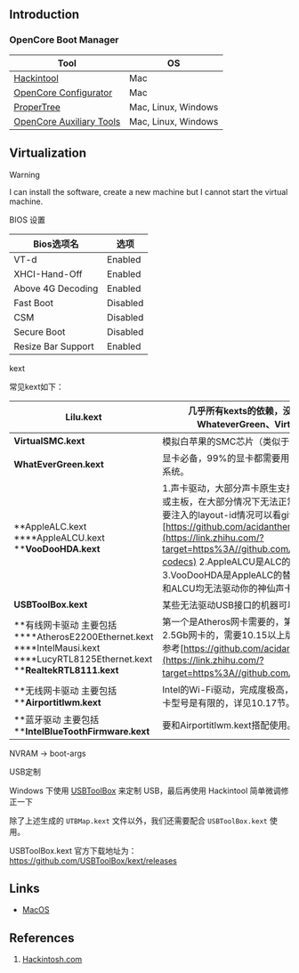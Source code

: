 ## Introduction

### OpenCore Boot Manager


| Tool                                                                       | OS                  |
| -------------------------------------------------------------------------- | ------------------- |
| [Hackintool](https://github.com/benbaker76/Hackintool)                     | Mac                 |
| [OpenCore Configurator](https://github.com/notiflux/OpenCore-Configurator) | Mac                 |
| [ProperTree](https://github.com/corpnewt/ProperTree)                       | Mac, Linux, Windows |
| [OpenCore Auxiliary Tools](https://github.com/ic005k/OCAuxiliaryTools)     | Mac, Linux, Windows |

## Virtualization

> [!WARNING]
> 
> I can install the software, create a new machine but I cannot start the virtual machine.





BIOS 设置





 | Bios选项名         | 选项     |
 | ------------------ | -------- |
 | VT-d               | Enabled  |
 | XHCI-Hand-Off      | Enabled  |
 | Above 4G Decoding  | Enabled  |
 | Fast Boot          | Disabled |
 | CSM                | Disabled |
 | Secure Boot        | Disabled |
 | Resize Bar Support | Enabled  |



kext

常见kext如下：

| **Lilu.kext**                                                | 几乎所有kexts的依赖，没有Lilu就无法正常使用 AppleALC、WhateverGreen、VirtualSMC等。支持10.8以上系统。 |
| ------------------------------------------------------------ | ------------------------------------------------------------ |
| **VirtualSMC.kext**                                          | 模拟白苹果的SMC芯片（类似于大脑中枢），支持10.6以上系统。    |
| **WhatEverGreen.kext**                                       | 显卡必备，99%的显卡都需要用这个驱动，不管独显核显。支持10.8以上系统。 |
| **AppleALC.kext ****AppleALCU.kext ****VooDooHDA.kext**      | 1.声卡驱动，大部分声卡原生支持，可以驱动麦克风。注意，AMD的CPU或主板，在大部分情况下无法正常驱动麦克风。详细的原声声卡驱动以及需要注入的layout-id情况可以看github的原文链接：[https://github.com/acidanthera/AppleALC/wiki/Supported-codecs](https://link.zhihu.com/?target=https%3A//github.com/acidanthera/AppleALC/wiki/Supported-codecs) 2.AppleALCU是ALC的精简版，非特殊不建议使用。 3.VooDooHDA是AppleALC的替代驱动，支持10.6到11.2系统。如果ALC和ALCU均无法驱动你的神仙声卡、麦克风，建议你试试这个。 |
| **USBToolBox.kext**                                          | 某些无法驱动USB接口的机器可以使用这个驱动。                  |
| **有线网卡驱动 主要包括 ****AtherosE2200Ethernet.kext ****IntelMausi.kext ****LucyRTL8125Ethernet.kext ****RealtekRTL8111.kext** | 第一个是Atheros网卡需要的，第二个是给Intel网卡的，第三个是给Realtek 2.5Gb网卡的，需要10.15以上版本。IntelMausi.kext的详细支持列表可以参考[https://github.com/acidanthera/IntelMausi](https://link.zhihu.com/?target=https%3A//github.com/acidanthera/IntelMausi)。 |
| **无线网卡驱动 主要包括 ****Airportitlwm.kext**              | Intel的Wi-Fi驱动，完成度极高，支持10.13以上系统。但是可以驱动的网卡型号是有限的，详见10.17节。 |
| **蓝牙驱动 主要包括 ****IntelBlueToothFirmware.kext**        | 要和Airportitlwm.kext搭配使用。支持10.13以上系统。           |





NVRAM -> boot-args



USB定制

Windows 下使用 [USBToolBox](https://github.com/USBToolBox/tool/) 来定制 USB，最后再使用 Hackintool 简单微调修正一下



除了上述生成的 `UTBMap.kext` 文件以外，我们还需要配合 `USBToolBox.kext` 使用。

USBToolBox.kext 官方下载地址为：https://github.com/USBToolBox/kext/releases


## Links

- [MacOS](/docs/CS/OS/mac/mac.md)


## References

1. [Hackintosh.com](https://hackintosh.com/)